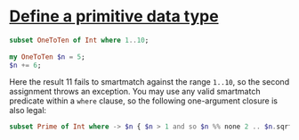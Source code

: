 [1]: https://rosettacode.org/wiki/Define_a_primitive_data_type

# [Define a primitive data type][1]

```raku
subset OneToTen of Int where 1..10;
 
my OneToTen $n = 5;
$n += 6;
```


Here the result 11 fails to smartmatch against the range `1..10`, so the second assignment throws an exception. You may use any valid smartmatch predicate within a `where` clause, so the following one-argument closure is also legal:

```raku
subset Prime of Int where -> $n { $n > 1 and so $n %% none 2 .. $n.sqrt }
```